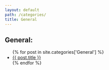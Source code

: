 ```yaml
---
layout: default
path: /categories/
title: General
---
```


<h2>General:</h2>

<ul>
  {% for post in site.categories['General'] %}
  <li>
    <a href="{{ post.url }}">{{ post.title }}</a>
  </li>
  {% endfor %}
</ul>
